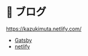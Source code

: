 # 🚀 ブログ

https://kazukimuta.netlify.com/

- [Gatsby](https://www.gatsbyjs.org/)
- [netlify](https://www.netlify.com/)
